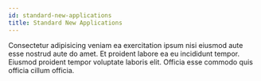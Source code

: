 ```yaml
---
id: standard-new-applications
title: Standard New Applications
---
```


Consectetur adipisicing veniam ea exercitation ipsum nisi eiusmod aute esse nostrud aute do amet. Et proident labore ea eu incididunt tempor. Eiusmod proident tempor voluptate laboris elit. Officia esse commodo quis officia cillum officia.
